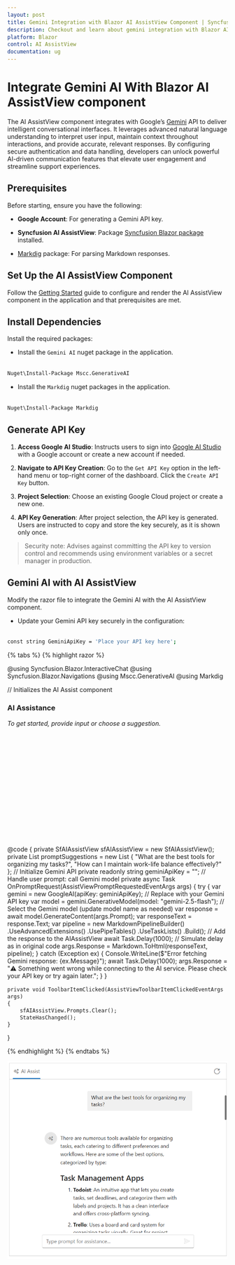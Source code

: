 ```yaml
---
layout: post
title: Gemini Integration with Blazor AI AssistView Component | Syncfusion
description: Checkout and learn about gemini integration with Blazor AI AssistView component in Blazor WebAssembly Application.
platform: Blazor
control: AI AssistView
documentation: ug
---
```


# Integrate Gemini AI With Blazor AI AssistView component

The AI AssistView component integrates with Google’s [Gemini](https://ai.google.dev/gemini-api/docs/quickstart) API to deliver intelligent conversational interfaces. It leverages advanced natural language understanding to interpret user input, maintain context throughout interactions, and provide accurate, relevant responses. By configuring secure authentication and data handling, developers can unlock powerful AI-driven communication features that elevate user engagement and streamline support experiences.

## Prerequisites

Before starting, ensure you have the following:

* **Google Account**: For generating a Gemini API key.

* **Syncfusion AI AssistView**: Package [Syncfusion Blazor package](https://www.nuget.org/packages/Syncfusion.Blazor.InteractiveChat) installed.

* [Markdig](https://www.nuget.org/packages/Markdig) package: For parsing Markdown responses.

## Set Up the AI AssistView Component

Follow the [Getting Started](../getting-started) guide to configure and render the AI AssistView component in the application and that prerequisites are met.

## Install Dependencies

Install the required packages:

* Install the `Gemini AI` nuget package in the application.

```bash

Nuget\Install-Package Mscc.GenerativeAI

```

* Install the `Markdig` nuget packages in the application.

```bash

Nuget\Install-Package Markdig

```

## Generate API Key

1. **Access Google AI Studio**: Instructs users to sign into [Google AI Studio](https://aistudio.google.com/app/apikey) with a Google account or create a new account if needed. 

2. **Navigate to API Key Creation**: Go to the `Get API Key` option in the left-hand menu or top-right corner of the dashboard. Click the `Create API Key` button.

3. **Project Selection**: Choose an existing Google Cloud project or create a new one.

4. **API Key Generation**: After project selection, the API key is generated. Users are instructed to copy and store the key securely, as it is shown only once.

> Security note: Advises against committing the API key to version control and recommends using environment variables or a secret manager in production.

## Gemini AI with AI AssistView

Modify the razor file to integrate the Gemini AI with the AI AssistView component.

* Update your Gemini API key securely in the configuration:

```bash

const string GeminiApiKey = 'Place your API key here';

```

{% tabs %}
{% highlight razor %}

@using Syncfusion.Blazor.InteractiveChat
@using Syncfusion.Blazor.Navigations
@using Mscc.GenerativeAI
@using Markdig

<div class="aiassist-container" style="height: 350px; width: 650px;">
// Initializes the AI Assist component
    <SfAIAssistView @ref="sfAIAssistView" ID="aiAssistView" PromptSuggestions="@promptSuggestions" PromptRequested="@OnPromptRequest">
        <AssistViews>
            <AssistView>
                <BannerTemplate>
                    <div class="banner-content">
                        <div class="e-icons e-assistview-icon"></div>
                        <h3>AI Assistance</h3>
                        <i>To get started, provide input or choose a suggestion.</i>
                    </div>
                </BannerTemplate>
            </AssistView>
        </AssistViews>
        <AssistViewToolbar ItemClicked="ToolbarItemClicked">
            <AssistViewToolbarItem Type="ItemType.Spacer"></AssistViewToolbarItem>
            <AssistViewToolbarItem IconCss="e-icons e-refresh"></AssistViewToolbarItem>
        </AssistViewToolbar>
    </SfAIAssistView>
</div>

@code {
    private SfAIAssistView sfAIAssistView = new SfAIAssistView();
    private List<string> promptSuggestions = new List<string>
    {
        "What are the best tools for organizing my tasks?",
        "How can I maintain work-life balance effectively?"
    };
    // Initialize Gemini API
    private readonly string geminiApiKey = "";
    // Handle user prompt: call Gemini model
    private async Task OnPromptRequest(AssistViewPromptRequestedEventArgs args)
    {
        try
        {
            var gemini = new GoogleAI(apiKey: geminiApiKey); // Replace with your Gemini API key
            var model = gemini.GenerativeModel(model: "gemini-2.5-flash"); // Select the Gemini model (update model name as needed)
            var response = await model.GenerateContent(args.Prompt);
            var responseText = response.Text;
            var pipeline = new MarkdownPipelineBuilder()
                .UseAdvancedExtensions()
                .UsePipeTables()
                .UseTaskLists()
                .Build();
            // Add the response to the AIAssistView
            await Task.Delay(1000); // Simulate delay as in original code
            args.Response = Markdown.ToHtml(responseText, pipeline);
        }
        catch (Exception ex)
        {
            Console.WriteLine($"Error fetching Gemini response: {ex.Message}");
            await Task.Delay(1000);
            args.Response = "⚠️ Something went wrong while connecting to the AI service. Please check your API key or try again later.";
        }
    }

    private void ToolbarItemClicked(AssistViewToolbarItemClickedEventArgs args)
    {
        sfAIAssistView.Prompts.Clear();
        StateHasChanged();
    }
}

{% endhighlight %}
{% endtabs %}

![Blazor AI AssistView Gemini Integration](../images/gemini-integration.png)